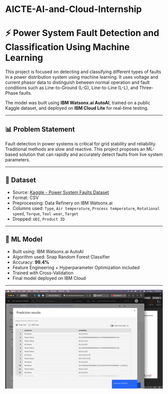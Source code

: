 # AICTE-AI-and-Cloud-Internship

# ⚡ Power System Fault Detection and Classification Using Machine Learning

This project is focused on detecting and classifying different types of faults in a power distribution system using machine learning. It uses voltage and current phasor data to distinguish between normal operation and fault conditions such as Line-to-Ground (L-G), Line-to-Line (L-L), and Three-Phase faults.

The model was built using **IBM Watsonx.ai AutoAI**, trained on a public Kaggle dataset, and deployed on **IBM Cloud Lite** for real-time testing.

---

## 📊 Problem Statement

Fault detection in power systems is critical for grid stability and reliability. Traditional methods are slow and reactive. This project proposes an ML-based solution that can rapidly and accurately detect faults from live system parameters.

---

## 📁 Dataset

- Source: [Kaggle - Power System Faults Dataset](https://www.kaggle.com/datasets/ziya07/power-system-faults-dataset)
- Format: CSV
- Preprocessing: Data Refinery on IBM Watsonx.ai
- Columns used: `Type`, `Air temperature`, `Process temperature`, `Rotational speed`, `Torque`, `Tool wear`, `Target`
- Dropped: `UDI`, `Product ID`

---

## 🧠 ML Model

- Built using: IBM Watsonx.ai AutoAI
- Algorithm used: Snap Random Forest Classifier
- Accuracy: **99.4%**
- Feature Engineering + Hyperparameter Optimization included
- Trained with Cross-Validation
- Final model deployed on IBM Cloud

---

![Model Prediction Screenshot](./images/test_result%202.png)


